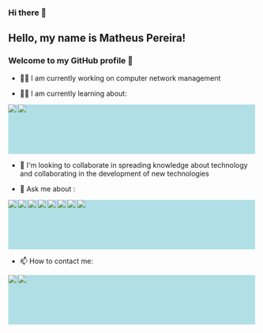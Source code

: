 ### Hi there 👋

## Hello, my name is Matheus Pereira!
### Welcome to my GitHub profile 👋

<style>
div {
  height: 100px;
  width: 500px;
  background-color: powderblue;
}
</style>
- 👨‍💻 I am currently working on computer network management

- 👨‍🎓 I am currently learning about:
<div width="500px" height="600px">
<img src="https://cdn.jsdelivr.net/gh/devicons/devicon/icons/kotlin/kotlin-original.svg" />
<img src="https://cdn.jsdelivr.net/gh/devicons/devicon/icons/spring/spring-original-wordmark.svg" />
</div >
            
- 🤝 I'm looking to collaborate in spreading knowledge about technology and collaborating in the development of new technologies

- 💬 Ask me about :
<div>
<img src="https://cdn.jsdelivr.net/gh/devicons/devicon/icons/android/android-original-wordmark.svg" />
<img src="https://cdn.jsdelivr.net/gh/devicons/devicon/icons/androidstudio/androidstudio-original.svg" />
<img src="https://cdn.jsdelivr.net/gh/devicons/devicon/icons/linux/linux-original.svg" />
<img src="https://cdn.jsdelivr.net/gh/devicons/devicon/icons/java/java-plain.svg" />
<img src="https://cdn.jsdelivr.net/gh/devicons/devicon/icons/firebase/firebase-plain-wordmark.svg" />
<img src="https://cdn.jsdelivr.net/gh/devicons/devicon/icons/mongodb/mongodb-original.svg" />
<img src="https://cdn.jsdelivr.net/gh/devicons/devicon/icons/html5/html5-original-wordmark.svg" />
<img src="https://cdn.jsdelivr.net/gh/devicons/devicon/icons/css3/css3-original-wordmark.svg" />
</div>          
          
- 📫 How to contact me:
<div>
<a href = "matheuspds327@gmail.com"><img src="https://img.shields.io/badge/Gmail-D14836?style=for-the-badge&logo=gmail&logoColor=white" target="_blank"></a>
<a href="https://www.linkedin.com/in/matheus-pereira-220215221/" target="_blank"><img src="https://img.shields.io/badge/-LinkedIn-%230077B5?style=for-the-badge&logo=linkedin&logoColor=white" target="_blank"></a>
</div>    
